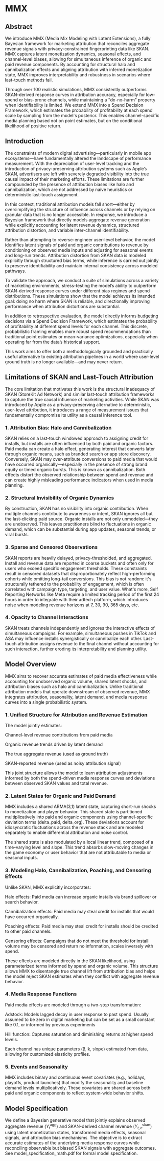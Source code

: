 # MMX
## Abstract

We introduce MMX (Media Mix Modeling with Latent Extensions), a fully Bayesian framework for marketing attribution that reconciles aggregate revenue signals with privacy-constrained fingerprinting data like SKAN. MMX captures latent monetization dynamics, seasonal effects, and channel-level biases, allowing for simultaneous inference of organic and paid revenue components. By accounting for structural halo and cannibalization effects and aligning attribution with inferred monetization state, MMX improves interpretability and robustness in scenarios where last-touch methods fail.

Through over 100 realistic simulations, MMX consistently outperforms SKAN-derived response curves in attribution accuracy, especially for low-spend or bias-prone channels, while maintaining a "do-no-harm" property when identifiability is limited. We extend MMX into a Spend Decision Framework, which estimates the probability of profitability at each spend scale by sampling from the model's posterior. This enables channel-specific media planning based not on point estimates, but on the conditional likelihood of positive return.


## Introduction

The constraints of modern digital advertising—particularly in mobile app ecosystems—have fundamentally altered the landscape of performance measurement. With the depreciation of user-level tracking and the introduction of privacy-preserving attribution systems such as Apple’s SKAN, advertisers are left with severely degraded visibility into the true causal impact of their marketing efforts. These limitations are further compounded by the presence of attribution biases like halo and cannibalization, which are not addressed by naive heuristics or deterministic last-touch assignment.

In this context, traditional attribution models fall short—either by oversimplifying the structure of influence across channels or by relying on granular data that is no longer accessible. In response, we introduce a Bayesian framework that directly models aggregate revenue generation while explicitly accounting for latent revenue dynamics, structured attribution distortion, and variable inter-channel identifiability.

Rather than attempting to reverse-engineer user-level behavior, the model identifies latent signals of paid and organic contributions to revenue by conditioning on observed media inputs and adjusting for seasonal events and long-run trends. Attribution distortion from SKAN data is modeled explicitly through structured bias terms, while inference is carried out jointly to preserve identifiability and maintain internal consistency across modeled pathways.

To validate the approach, we conduct a suite of simulations across a variety of marketing environments, stress-testing the model’s ability to outperform SKAN-derived response curves under different bias regimes and spend distributions. These simulations show that the model achieves its intended goal: doing no harm where SKAN is reliable, and directionally improving performance when attribution distortions are substantial.

In addition to retrospective evaluation, the model directly informs budgeting decisions via a Spend Decision Framework, which estimates the probability of profitability at different spend levels for each channel. This discrete, probabilistic framing enables more robust spend recommendations than traditional point estimates or mean-variance optimizations, especially when operating far from the data’s historical support.

This work aims to offer both a methodologically grounded and practically useful alternative to existing attribution pipelines in a world where user-level ground truth is no longer available—and may never return.


## Limitations of SKAN and Last-Touch Attribution

The core limitation that motivates this work is the structural inadequacy of SKAN (StoreKit Ad Network) and similar last-touch attribution frameworks to capture the true causal influence of marketing activities. While SKAN was introduced by Apple as a privacy-preserving alternative to deterministic, user-level attribution, it introduces a range of measurement issues that fundamentally compromise its utility as a causal inference tool.

### 1. Attribution Bias: Halo and Cannibalization

SKAN relies on a last-touch windowed approach to assigning credit for installs, but installs are often influenced by both paid and organic factors. Paid media can create a halo effect, generating interest that converts later through organic means, such as branded search or app store discovery. Conversely, SKAN may over-attribute conversions to paid media that would have occurred organically—especially in the presence of strong brand equity or timed organic bursts. This is known as cannibalization. Both effects distort the observed relationship between spend and revenue and can create highly misleading performance indicators when used in media planning.

### 2. Structural Invisibility of Organic Dynamics

By construction, SKAN has no visibility into organic contribution. When multiple channels contribute to awareness or intent, SKAN ignores all but the last-clicking paid source. Organic installs are not only unmodeled—they are unobserved. This leaves practitioners blind to fluctuations in organic demand, which can be substantial during app updates, seasonal trends, or viral bursts.

### 3. Sparse and Censored Observations

SKAN reports are heavily delayed, privacy-thresholded, and aggregated. Install and revenue data are reported in coarse buckets and often only for users who exceed specific engagement thresholds. These constraints result in censored datasets that disproportionately reflect high-performing cohorts while omitting long-tail conversions. This bias is not random: it's structurally tethered to the probability of engagement, which is often correlated with campaign type, targeting, and user value. What's more, Self Reporting Networks like Meta require a limited tracking period of the first 24 hours in order to integrate with their adtech platform, which introduces noise when modeling revenue horizons at 7, 30, 90, 365 days, etc.

### 4. Opacity to Channel Interactions

SKAN treats channels independently and ignores the interactive effects of simultaneous campaigns. For example, simultaneous pushes in TikTok and ASA may influence installs synergistically or cannibalize each other. Last-touch attribution assigns revenue to the final channel without accounting for such interaction, further eroding its interpretability and planning utility.


## Model Overview

MMX aims to recover accurate estimates of paid media effectiveness while accounting for unobserved organic volume, shared latent shocks, and attribution biases such as halo and cannibalization. Unlike traditional attribution models that operate downstream of observed revenue, MMX integrates attribution, seasonality, latent demand, and media response curves into a single probabilistic system.

### 1. Unified Structure for Attribution and Revenue Estimation

The model jointly estimates:

Channel-level revenue contributions from paid media

Organic revenue trends driven by latent demand

The true aggregate revenue (used as ground truth)

SKAN-reported revenue (used as noisy attribution signal)


This joint structure allows the model to learn attribution adjustments informed by both the spend-driven media response curves and deviations between observed SKAN values and total revenue.

### 2. Latent States for Organic and Paid Demand

MMX includes a shared ARMA(3,1) latent state, capturing short-run shocks to monetization and player behavior. This shared state is partitioned multiplicatively into paid and organic components using channel-specific deviation terms (delta_paid, delta_org). These deviations account for idiosyncratic fluctuations across the revenue stack and are modeled separately to enable differential attribution and noise control.

The shared state is also modulated by a local linear trend, composed of a time-varying level and slope. This trend absorbs slow-moving changes in the game economy or user behavior that are not attributable to media or seasonal inputs.

### 3. Modeling Halo, Cannibalization, Poaching, and Censoring Effects

Unlike SKAN, MMX explicitly incorporates:

Halo effects: Paid media can increase organic installs via brand spillover or search behavior.

Cannibalization effects: Paid media may steal credit for installs that would have occurred organically.

Poaching effects: Paid media may steal credit for installs should be credited to other paid channels.

Censoring effects: Campaigns that do not meet the threshold for install volume may be censored and return no information, scales inversely with spend.

These effects are modeled directly in the SKAN likelihood, using parameterized terms informed by spend and organic volume. This structure allows MMX to disentangle true channel lift from attribution bias and helps the model reject SKAN estimates when they conflict with aggregate revenue behavior.

### 4. Media Response Functions

Paid media effects are modeled through a two-step transformation:

Adstock: Models lagged decay in user response to past spend. Usually assumed to be zero in digital marketing but can be set as a small constant like 0.1, or informed by previous experiments 

Hill function: Captures saturation and diminishing returns at higher spend levels.


Each channel has unique parameters (β, k, slope) estimated from data, allowing for customized elasticity profiles.

### 5. Events and Seasonality

MMX includes binary and continuous event covariates (e.g., holidays, playoffs, product launches) that modify the seasonality and baseline demand levels multiplicatively. These covariates are shared across both paid and organic components to reflect system-wide behavior shifts.


## Model Specification

We define a Bayesian generative model that jointly explains observed aggregate revenue ($Y_t^{\text{agg}}$) and SKAN-derived channel revenue ($Y_{t,c}^{\text{skan}}$) using latent monetization states, transformed media effects, seasonal signals, and attribution bias mechanisms. The objective is to extract accurate estimates of the underlying media response curves while reconciling observable but biased SKAN signals with aggregate outcomes. See model_specification_math.pdf for formal model specification.





